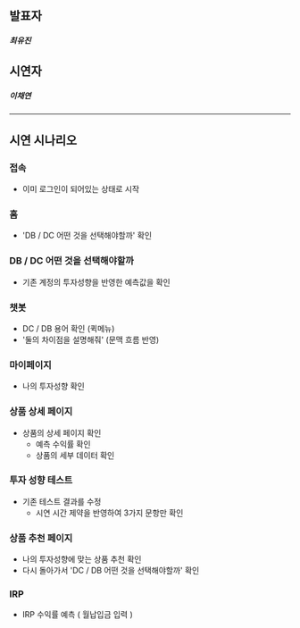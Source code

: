 ## 발표자 
##### 최유진
## 시연자
##### 이채연
---
## 시연 시나리오 
### 접속
- 이미 로그인이 되어있는 상태로 시작
### 홈
- 'DB / DC 어떤 것을 선택해야할까' 확인
### DB / DC 어떤 것을 선택해야할까
- 기존 계정의 투자성향을 반영한 예측값을 확인
### 챗봇 
- DC / DB 용어 확인 (퀵메뉴)
- '둘의 차이점을 설명해줘' (문맥 흐름 반영)
### 마이페이지
- 나의 투자성향 확인 
### 상품 상세 페이지
- 상품의 상세 페이지 확인
    - 예측 수익률 확인
    - 상품의 세부 데이터 확인
### 투자 성향 테스트
- 기존 테스트 결과를 수정
    - 시연 시간 제약을 반영하여 3가지 문항만 확인
### 상품 추천 페이지
- 나의 투자성향에 맞는 상품 추천 확인
- 다시 돌아가서 'DC / DB 어떤 것을 선택해야할까' 확인
### IRP
- IRP 수익률 예측 ( 월납입금 입력 )
